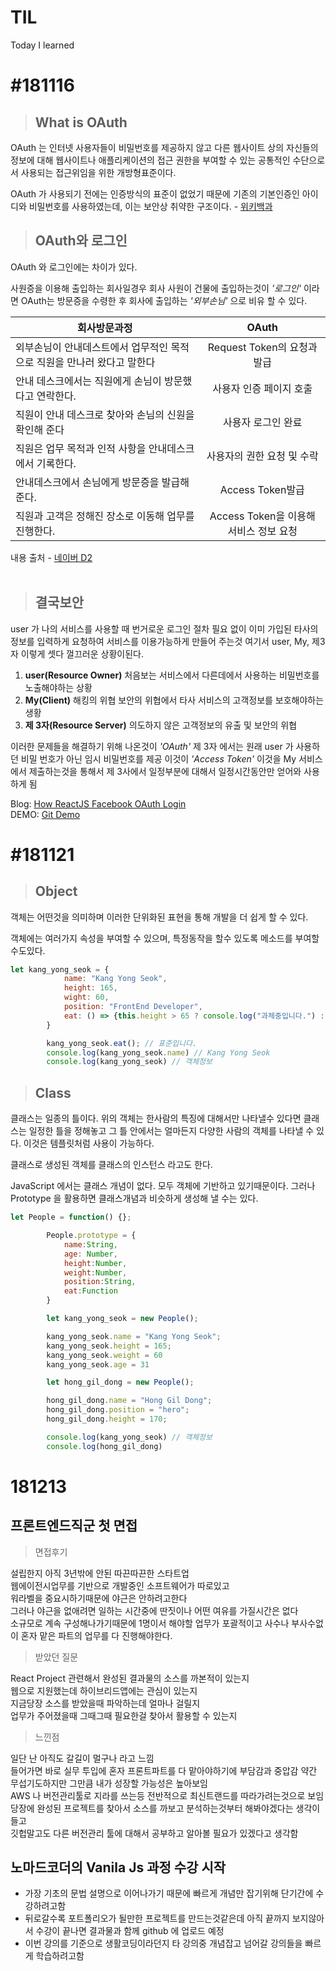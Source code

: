 # TIL
Today I learned

#181116
=========

> ## What is OAuth

OAuth 는 인터넷 사용자들이 비밀번호를 제공하지 않고 다른 웹사이트 상의 자신들의 정보에 대해 웹사이트나 애플리케이션의 접근 권한을 부여할 수 있는 공통적인 수단으로서 사용되는 접근위임을 위한 개방형표준이다.

OAuth 가 사용되기 전에는 인증방식의 표준이 없었기 때문에 기존의 기본인증인 아이디와 비밀번호를 사용하였는데, 이는 보안상 취약한 구조이다. - [위키백과](https://ko.wikipedia.org/wiki/OAuth)

> ## OAuth와 로그인

OAuth 와 로그인에는 차이가 있다.

사원증을 이용해 출입하는 회사일경우 회사 사원이 건물에 출입하는것이 *'로그인'* 이라면 OAuth는 방문증을 수령한 후 회사에 출입하는 *'외부손님'* 으로 비유 할 수 있다.

| 회사방문과정        | OAuth           |
| ------------- |:-------------:|
| 외부손님이 안내데스트에서 업무적인 목적으로 직원을 만나러 왔다고 말한다      | Request Token의 요청과 발급 |
| 안내 데스크에서는 직원에게 손님이 방문했다고 연락한다.      | 사용자 인증 페이지 호출      | 
| 직원이 안내 데스크로 찾아와 손님의 신원을 확인해 준다 | 사용자 로그인 완료      |
| 직원은 업무 목적과 인적 사항을 안내데스크에서 기록한다. | 사용자의 권한 요청 및 수락      |
| 안내데스크에서 손님에게 방문증을 발급해준다. | Access Token발급      |
| 직원과 고객은 정해진 장소로 이동해 업무를 진행한다. | Access Token을 이용해 서비스 정보 요청      |

내용 출처 - [네이버 D2](https://d2.naver.com/helloworld/24942)
<br/><br/>

> ## 결국보안
user 가 나의 서비스를 사용할 때 번거로운 로그인 절차 필요 없이 이미 가입된 타사의 정보를 입력하게 요청하여 서비스를 이용가능하게 만들어 주는것 여기서 user, My, 제3자 이렇게 셋다 껄끄러운 상황이된다.
1. **user(Resource Owner)** 처음보는 서비스에서 다른데에서 사용하는 비밀번호를 노출해야하는 상황
2. **My(Client)** 해킹의 위협 보안의 위협에서 타사 서비스의 고객정보를 보호해야하는 생황
3. **제 3자(Resource Server)** 의도하지 않은 고객정보의 유출 및 보안의 위협

이러한 문제들을 해결하기 위해 나온것이 *'OAuth'* 제 3자 에서는 원래 user 가 사용하던 비밀 번호가 아닌 임시 비밀번호를 제공 이것이 *'Access Token'* 이것을 My 서비스에서 제출하는것을 통해서 제 3사에서 일정부분에 대해서 일정시간동안만 얻어와 사용하게 됨
<br/>

Blog: [How ReactJS Facebook OAuth Login](http://code-reading.tistory.com/65)<br/>
DEMO: [Git Demo](https://kangyongseok.github.io/Facebook-Login/)



#181121
=============
> ## Object
객체는 어떤것을 의미하며 이러한 단위화된 표현을 통해 개발을 더 쉽게 할 수 있다.

객체에는 여러가지 속성을 부여할 수 있으며, 특정동작을 할수 있도록 메소드를 부여할 수도있다.

```javascript
let kang_yong_seok = {
            name: "Kang Yong Seok",
            height: 165,
            wight: 60,
            position: "FrontEnd Developer",
            eat: () => {this.height > 65 ? console.log("과체중입니다.") : console.log("표준입니다.")}
        }

        kang_yong_seok.eat(); // 표준입니다.
        console.log(kang_yong_seok.name) // Kang Yong Seok
        console.log(kang_yong_seok) // 객체정보
```

> ## Class
클래스는 일종의 틀이다. 위의 객체는 한사람의 특징에 대해서만 나타낼수 있다면 클래스는 일정한 틀을 정해놓고 그 틀 안에서는 얼마든지 다양한 사람의 객체를 나타낼 수 있다. 이것은 템플릿처럼 사용이 가능하다.

클래스로 생성된 객체를 클래스의 인스턴스 라고도 한다.

JavaScript 에서는 클래스 개념이 없다. 모두 객체에 기반하고 있기때문이다. 그러나 Prototype 을 활용하면 클래스개념과 비슷하게 생성해 낼 수는 있다.

```javascript
let People = function() {};

        People.prototype = {
            name:String,
            age: Number,
            height:Number,
            weight:Number,
            position:String,
            eat:Function
        }

        let kang_yong_seok = new People();

        kang_yong_seok.name = "Kang Yong Seok";
        kang_yong_seok.height = 165;
        kang_yong_seok.weight = 60
        kang_yong_seok.age = 31

        let hong_gil_dong = new People();

        hong_gil_dong.name = "Hong Gil Dong";
        hong_gil_dong.position = "hero";
        hong_gil_dong.height = 170;

        console.log(kang_yong_seok) // 객체정보
        console.log(hong_gil_dong) 
```

# 181213 

## 프론트엔드직군 첫 면접



> 면접후기

설립한지 아직 3년밖에 안된 따끈따끈한 스타트업<br/>
웹에이전시업무를 기반으로 개발중인 소프트웨어가 따로있고<br/>
워라벨을 중요시하기때문에 야근은 안하려고한다<br/>
그러나 야근을 없애려면 일하는 시간중에 딴짓이나 어떤 여유를 가질시간은 없다<br/>
소규모로 계속 구성해나가기때문에 1명이서 해야할 업무가 포괄적이고 사수나 부사수없이 
혼자 맡은 파트의 업무를 다 진행해야한다.

> 받았던 질문

React Project 관련해서 완성된 결과물의 소스를 까본적이 있는지<br/>
웹으로 지원했는데 하이브리드앱에는 관심이 있는지<br/>
지금당장 소스를 받았을때 파악하는데 얼마나 걸릴지<br/>
업무가 주어졌을때 그때그때 필요한걸 찾아서 활용할 수 있는지<br/>


> 느낀점

일단 난 아직도 갈길이 멀구나 라고 느낌<br/>
들어가면 바로 실무 투입에 혼자 프론트파트를 다 맡아야하기에
부담감과 중압감 약간 무섭기도하지만 그만큼 내가 성장할 가능성은 높아보임<br/>
AWS 나 버전관리툴로 지라를 쓰는등 전반적으로 최신트랜드를 따라가려는것으로 보임<br/>
당장에 완성된 프로젝트를 찾아서 소스를 까보고 분석하는것부터 해봐야겠다는 생각이 들고<br/>
깃헙말고도 다른 버전관리 툴에 대해서 공부하고 알아볼 필요가 있겠다고 생각함


## 노마드코더의 Vanila Js 과정 수강 시작
* 가장 기초의 문법 설명으로 이어나가기 때문에 빠르게 개념만 잡기위해 단기간에 수강하려고함
* 뒤로갈수록 포트폴리오가 될만한 프로젝트를 만드는것같은데 아직 끝까지 보지않아서 수강이 끝나면 결과물과 함께 github 에 업로드 예정
* 이번 강의를 기준으로 생활코딩이라던지 타 강의중 개념잡고 넘어갈 강의들을 빠르게 학습하려고함
